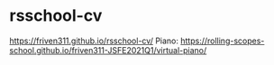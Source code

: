 # rsschool-cv
https://friven311.github.io/rsschool-cv/
Piano:
https://rolling-scopes-school.github.io/friven311-JSFE2021Q1/virtual-piano/
